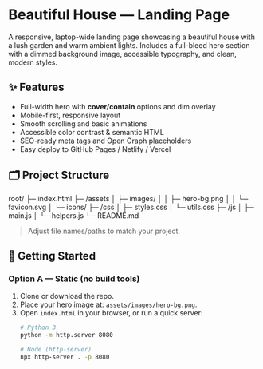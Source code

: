 # Beautiful House — Landing Page

A responsive, laptop-wide landing page showcasing a beautiful house with a lush garden and warm ambient lights. Includes a full-bleed hero section with a dimmed background image, accessible typography, and clean, modern styles.

## ✨ Features

- Full-width hero with **cover/contain** options and dim overlay
- Mobile-first, responsive layout
- Smooth scrolling and basic animations
- Accessible color contrast & semantic HTML
- SEO-ready meta tags and Open Graph placeholders
- Easy deploy to GitHub Pages / Netlify / Vercel

## 🗂 Project Structure

root/
├─ index.html
├─ /assets
│  ├─ images/
│  │  ├─ hero-bg.png
│  │  └─ favicon.svg
│  └─ icons/
├─ /css
│  ├─ styles.css
│  └─ utils.css
├─ /js
│  ├─ main.js
│  └─ helpers.js
└─ README.md

> Adjust file names/paths to match your project.

## 🚀 Getting Started

### Option A — Static (no build tools)
1. Clone or download the repo.
2. Place your hero image at: `assets/images/hero-bg.png`.
3. Open `index.html` in your browser, or run a quick server:
   ```bash
   # Python 3
   python -m http.server 8080

   # Node (http-server)
   npx http-server . -p 8080
